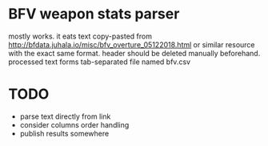 # BFV weapon stats parser

mostly works.
it eats text copy-pasted from http://bfdata.juhala.io/misc/bfv_overture_05122018.html or similar resource with the exact same format.
header should be deleted manually beforehand.
processed text forms tab-separated file named bfv.csv

# TODO
* parse text directly from link
* consider columns order handling
* publish results somewhere
